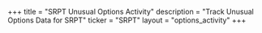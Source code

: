 +++
title = "SRPT Unusual Options Activity"
description = "Track Unusual Options Data for SRPT"
ticker = "SRPT"
layout = "options_activity"
+++

